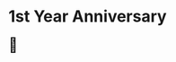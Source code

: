 #                                   1st Year Anniversary <html>
<body>
<span style='font-size:25px;'>&#128150;</span>
</body>
</html>
